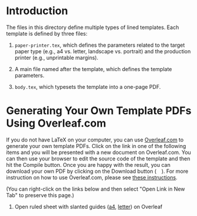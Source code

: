 # Introduction

The files in this directory define multiple types of lined templates. Each
template is defined by three files:

1. `paper-printer.tex`, which defines the parameters related to the target paper
   type (e.g., a4 vs. letter, landscape vs. portrait) and the production printer
   (e.g., unprintable margins).

2. A main file named after the template, which defines the template parameters.

3. `body.tex`, which typesets the template into a one-page PDF.

# Generating Your Own Template PDFs Using Overleaf.com

If you do not have LaTeX on your computer, you can use
[Overleaf.com](https://overleaf.com) to generate your own template PDFs. Click
on the link in one of the following items and you will be presented with a new
document on Overleaf.com. You can then use your browser to edit the source code
of the template and then hit the Compile button. Once you are happy with the
result, you can download your own PDF by clicking on the Download button (<img
src="https://raw.githubusercontent.com/encharm/Font-Awesome-SVG-PNG/master/black/svg/download.svg"
height="14"
/>). For more instruction on how to use Overleaf.com, please see [these
instructions](https://www.overleaf.com/learn/how-to/Exporting_your_work_from_Overleaf).

(You can right-click on the links below and then select "Open Link in New Tab"
to preserve this page.)

1. Open ruled sheet with slanted guides
   ([a4](https://www.overleaf.com/docs?engine=xelatex&snip_uri[]=https://raw.githubusercontent.com/maverickwoo/paperpad-templates/alpha/line/body.tex&snip_uri[]=https://raw.githubusercontent.com/maverickwoo/paperpad-templates/alpha/line/slanted.tex&snip_uri[]=https://raw.githubusercontent.com/maverickwoo/paperpad-templates/alpha/line/paper-printer-a4.tex&snip_name[]=body.tex&snip_name[]=slanted.tex&snip_name[]=paper-printer.tex),
   [letter](https://www.overleaf.com/docs?engine=xelatex&snip_uri[]=https://raw.githubusercontent.com/maverickwoo/paperpad-templates/alpha/line/body.tex&snip_uri[]=https://raw.githubusercontent.com/maverickwoo/paperpad-templates/alpha/line/slanted.tex&snip_uri[]=https://raw.githubusercontent.com/maverickwoo/paperpad-templates/alpha/line/paper-printer.tex))
   on Overleaf
